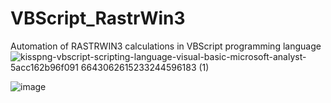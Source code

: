 # VBScript_RastrWin3
Automation of RASTRWIN3 calculations in VBScript programming language
![kisspng-vbscript-scripting-language-visual-basic-microsoft-analyst-5acc162b96f091 6643062615233244596183 (1)](https://user-images.githubusercontent.com/30618078/185732317-9091a9c2-dcf1-4eb2-a711-fa5920e43065.png)


![image](https://user-images.githubusercontent.com/30618078/185732373-0e565fc7-96ba-4e47-9140-859cf0a6cb07.png)

